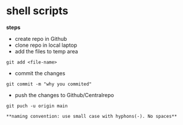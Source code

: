 # shell scripts

**steps**  
* create repo in Github
* clone repo in local laptop
* add the files to temp area
`````
git add <file-name>
``````
* commit the changes
``````
git commit -m "why you commited"
`````````

* push the changes to Github/Centralrepo
```````
git puch -u origin main

**naming convention: use small case with hyphons(-). No spaces** 